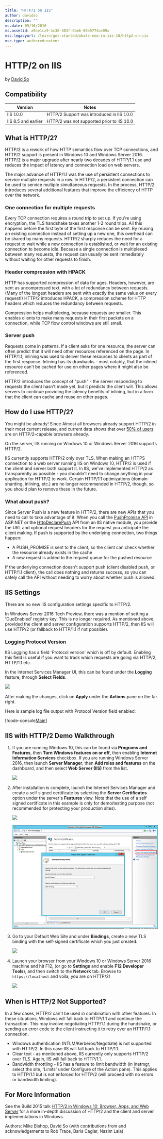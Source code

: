 ```yaml
---
title: "HTTP/2 on IIS"
author: davidso
description: ""
ms.date: 09/16/2016
ms.assetid: a9ae1ca9-bc38-483f-8beb-84e5774ae09a
msc.legacyurl: /learn/get-started/whats-new-in-iis-10/http2-on-iis
msc.type: authoredcontent
---
```

# HTTP/2 on IIS

by [David So](https://github.com/davidso)

## Compatibility

| Version | Notes |
| --- | --- |
| IIS 10.0 | HTTP/2 Support was introduced in IIS 10.0 |
| IIS 8.5 and earlier | HTTP/2 was not supported prior to IIS 10.0 |

## What is HTTP/2?

HTTP/2 is a rework of how HTTP semantics flow over TCP connections, and HTTP/2 support is present in Windows 10 and Windows Server 2016. HTTP/2 is a major upgrade after nearly two decades of HTTP/1.1 use and reduces the impact of latency and connection load on web servers.

The major advance of HTTP/1.1 was the use of persistent connections to service multiple requests in a row. In HTTP/2, a persistent connection can be used to service multiple simultaneous requests. In the process, HTTP/2 introduces several additional features that improve the efficiency of HTTP over the network.

### One connection for multiple requests

Every TCP connection requires a round trip to set up. If you're using encryption, the TLS handshake takes another 1-2 round trips. All this happens before the first byte of the first response can be sent. By reusing an existing connection instead of setting up a new one, this overhead can be shared by many requests. HTTP/2 sharply reduces the need for a request to wait while a new connection is established, or wait for an existing connection to become idle. Because a single connection is multiplexed between many requests, the request can usually be sent immediately without waiting for other requests to finish.

### Header compression with HPACK

HTTP has supported compression of data for ages. Headers, however, are sent as uncompressed text, with a lot of redundancy between requests. (Many of the longest headers are sent with exactly the same value on every request!) HTTP/2 introduces HPACK, a compression scheme for HTTP headers which reduces the redundancy between requests.

Compression helps multiplexing, because requests are smaller. This enables clients to make many requests in their first packets on a connection, while TCP flow control windows are still small.

### Server push

Requests come in patterns. If a client asks for one resource, the server can often predict that it will need other resources referenced on the page. In HTTP/1.1, inlining was used to deliver these resources to clients as part of the first response. Inlining has its drawbacks - most notably, that the inlined resource can't be cached for use on other pages where it might also be referenced.

HTTP/2 introduces the concept of &quot;push&quot; - the server responding to requests the client hasn't made yet, but it predicts the client will. This allows servers to continue providing the latency benefits of inlining, but in a form that the client can cache and reuse on other pages.

## How do I use HTTP/2?

You might be already! Since Almost all browsers already support HTTP/2 in their most current release, and current data shows that over [50% of users](http://caniuse.com/#feat=http2) are on HTTP/2-capable browsers already.

On the server, IIS running on Windows 10 or Windows Server 2016 supports HTTP/2.

IIS currently supports HTTP/2 only over TLS. When making an HTTPS connection to a web server running IIS on Windows 10, HTTP/2 is used if the client and server both support it. In IIS, we've implemented HTTP/2 as transparently as possible - you shouldn't need to change anything in your application for HTTP/2 to work. Certain HTTP/1.1 optimizations (domain sharding, inlining, etc.) are no longer recommended in HTTP/2, though, so you should plan to remove these in the future.

### What about push?

Since Server Push is a new feature in HTTP/2, there are new APIs that you need to call to take advantage of it. When you call the [PushPromise API](https://docs.microsoft.com/dotnet/api/system.web.httpresponse.pushpromise) in ASP.NET or the [HttpDeclarePush](https://docs.microsoft.com/windows/desktop/api/http/nf-http-httpdeclarepush) API from an IIS native module, you provide the URL and optional request headers for the request you anticipate the client making. If push is supported by the underlying connection, two things happen:

- A PUSH\_PROMISE is sent to the client, so the client can check whether the resource already exists in the cache
- A new request is added to the request queue for the pushed resource

If the underlying connection doesn't support push (client disabled push, or HTTP/1.1 client), the call does nothing and returns success, so you can safely call the API without needing to worry about whether push is allowed.

## IIS Settings

There are no new IIS configuration settings specific to HTTP/2.

In Windows Server 2016 Tech Preview, there was a mention of setting a 'DuoEnabled' registry key. This is no longer required. As mentioned above, provided the client and server configuration supports HTTP/2, then IIS will use HTTP/2 (or fallback to HTTP/1.1 if not possible).

### Logging Protocol Version

IIS Logging has a field 'Protocol version' which is off by default. Enabling this field is useful if you want to track which requests are going via HTTP/2, HTTP/1.1 etc.

In the Internet Services Manager UI, this can be found under the **Logging** feature, through **Select Fields**.

![](http2-on-iis/_static/image1.png)

After making the changes, click on **Apply** under the **Actions** pane on the far right.

Here is sample log file output with Protocol Version field enabled:

[!code-console[Main](http2-on-iis/samples/sample1.cmd?highlight=5-6)]

## IIS with HTTP/2 Demo Walkthrough

1. If you are running Windows 10, this can be found via **Programs and Features**, then **Turn Windows features on or off**, then enabling **Internet Information Services** checkbox. If you are running Windows Server 2016, then launch **Server Manager**, then **Add roles and features** on the dashboard, and then select **Web Server (IIS)** from the list. 

    ![](http2-on-iis/_static/image2.png)
2. After installation is complete, launch the Internet Services Manager and create a self signed certificate by selecting the **Server Certificates** option under the server's **Features** view. Note that the use of a self signed certificate in this example is only for demo/testing purpose (not recommended for protecting your production sites).

    ![](http2-on-iis/_static/image3.png)

    ![](http2-on-iis/_static/image4.png)
3. Go to your Default Web Site and under **Bindings**, create a new TLS binding with the self-signed certificate which you just created. 

    ![](http2-on-iis/_static/image5.png)
4. Launch your browser from your Windows 10 or Windows Server 2016 machine and hit F12, (or go to **Settings** and enable **F12 Developer Tools**), and then switch to the **Network** tab. Browse to `https://localhost` and voila, you are on HTTP/2!

    ![](http2-on-iis/_static/image6.png)

## When is HTTP/2 Not Supported?

In a few cases, HTTP/2 can't be used in combination with other features. In these situations, Windows will fall back to HTTP/1.1 and continue the transaction. This may involve negotiating HTTP/1.1 during the handshake, or sending an error code to the client instructing it to retry over an HTTP/1.1 connection.

- Windows authentication (NTLM/Kerberos/Negotiate) is not supported with HTTP/2. In this case IIS will fall back to HTTP/1.1.
- Clear text - as mentioned above, IIS currently only supports HTTP/2 over TLS. Again, IIS will fall back to HTTP/1.1.
- Bandwidth throttling - IIS has a feature to limit bandwidth (in Inetmgr, select the site, 'Limits' under Configure of the Action pane). This applies to HTTP/1.1 but is not enforced for HTTP/2 (will proceed with no errors or bandwidth limiting).

## For More Information

See the Build 2015 talk [HTTP/2 in Windows 10: Browser, Apps, and Web Server](https://channel9.msdn.com/Events/Build/2015/3-88) for a more in-depth discussion of HTTP/2 and the client and server implementations in Windows.

Authors: Mike Bishop, David So (with contributions from and acknowledgements to Rob Trace, Baris Caglar, Nazim Lala)